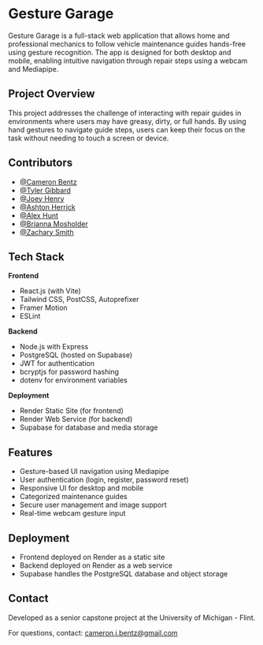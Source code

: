 # Gesture Garage

Gesture Garage is a full-stack web application that allows home and professional mechanics to follow vehicle maintenance guides hands-free using gesture recognition. The app is designed for both desktop and mobile, enabling intuitive navigation through repair steps using a webcam and Mediapipe.

## Project Overview

This project addresses the challenge of interacting with repair guides in environments where users may have greasy, dirty, or full hands. By using hand gestures to navigate guide steps, users can keep their focus on the task without needing to touch a screen or device.

## Contributors

- [@Cameron Bentz](https://github.com/cambentz)
- [@Tyler Gibbard](https://github.com/tjgibbard)
- [@Joey Henry](https://github.com/josephhenry123)
- [@Ashton Herrick](https://github.com/ashrxyz)
- [@Alex Hunt](https://github.com/alex-hnt)
- [@Brianna Mosholder](https://)
- [@Zachary Smith](https://www.linkedin.com/in/zachary-smith-115a56229/)

## Tech Stack

**Frontend**
- React.js (with Vite)
- Tailwind CSS, PostCSS, Autoprefixer
- Framer Motion
- ESLint

**Backend**
- Node.js with Express
- PostgreSQL (hosted on Supabase)
- JWT for authentication
- bcryptjs for password hashing
- dotenv for environment variables

**Deployment**
- Render Static Site (for frontend)
- Render Web Service (for backend)
- Supabase for database and media storage

## Features

- Gesture-based UI navigation using Mediapipe
- User authentication (login, register, password reset)
- Responsive UI for desktop and mobile
- Categorized maintenance guides
- Secure user management and image support
- Real-time webcam gesture input

## Deployment

- Frontend deployed on Render as a static site
- Backend deployed on Render as a web service
- Supabase handles the PostgreSQL database and object storage

## Contact

Developed as a senior capstone project at the University of Michigan - Flint.

For questions, contact: cameron.j.bentz@gmail.com
